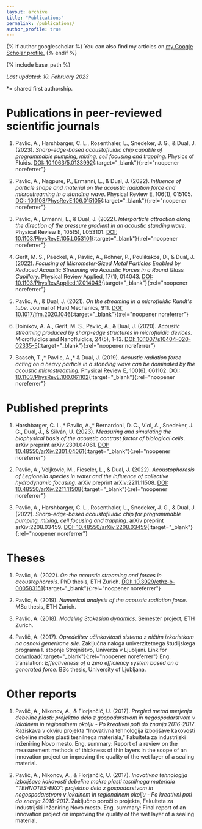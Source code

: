 ```yaml
---
layout: archive
title: "Publications"
permalink: /publications/
author_profile: true
---
```


{% if author.googlescholar %}
  You can also find my articles on <u><a href="{{author.googlescholar}}">my Google Scholar profile</a>.</u>
{% endif %}

{% include base_path %}

[comment]: <> ({% for post in site.publications reversed %}
  {% include archive-single.html %}
{% endfor %})

*Last updated: 10. February 2023*

*= shared first authorship.


Publications in peer-reviewed scientific journals
====

1. Pavlic, A., Harshbarger, C. L., Rosenthaler, L., Snedeker, J. G., & Dual, J. (2023). *Sharp-edge-based acoustofluidic chip capable of programmable pumping, mixing, cell focusing and trapping*. Physics of Fluids. [DOI: 10.1063/5.0133992](https://doi.org/10.1063/5.0133992){:target="_blank"}{:rel="noopener noreferrer"}

1. Pavlic, A., Nagpure, P., Ermanni, L., & Dual, J. (2022). *Influence of particle shape and material on the acoustic radiation force and microstreaming in a standing wave*. Physical Review E, 106(1), 015105. [DOI: 10.1103/PhysRevE.106.015105](https://doi.org/10.1103/PhysRevE.106.015105){:target="_blank"}{:rel="noopener noreferrer"}

1. Pavlic, A., Ermanni, L., & Dual, J. (2022). *Interparticle attraction along the direction of the pressure gradient in an acoustic standing wave*. Physical Review E, 105(5), L053101. [DOI: 10.1103/PhysRevE.105.L053101](https://doi.org/10.1103/PhysRevE.105.L053101){:target="_blank"}{:rel="noopener noreferrer"}

1. Gerlt, M. S., Paeckel, A., Pavlic, A., Rohner, P., Poulikakos, D., & Dual, J. (2022). *Focusing of Micrometer-Sized Metal Particles Enabled by Reduced Acoustic Streaming via Acoustic Forces in a Round Glass Capillary*. Physical Review Applied, 17(1), 014043. [DOI: 10.1103/PhysRevApplied.17.014043](https://doi.org/10.1103/PhysRevApplied.17.014043){:target="_blank"}{:rel="noopener noreferrer"}

1. Pavlic, A., & Dual, J. (2021). *On the streaming in a microfluidic Kundt's tube*. Journal of Fluid Mechanics, 911. [DOI: 10.1017/jfm.2020.1046](https://doi.org/10.1017/jfm.2020.1046){:target="_blank"}{:rel="noopener noreferrer"}

1. Doinikov, A. A., Gerlt, M. S., Pavlic, A., & Dual, J. (2020). *Acoustic streaming produced by sharp-edge structures in microfluidic devices*. Microfluidics and Nanofluidics, 24(5), 1-13. [DOI: 10.1007/s10404-020-02335-5](https://doi.org/10.1007/s10404-020-02335-5){:target="_blank"}{:rel="noopener noreferrer"}

1. Baasch, T.,* Pavlic, A.,* & Dual, J. (2019). *Acoustic radiation force acting on a heavy particle in a standing wave can be dominated by the acoustic microstreaming.* Physical Review E, 100(6), 061102. [DOI: 10.1103/PhysRevE.100.061102](https://doi.org/10.1103/PhysRevE.100.061102){:target="_blank"}{:rel="noopener noreferrer"}


Published preprints
====

1. Harshbarger, C. L.,* Pavlic, A.,* Bernardoni, D. C., Viol, A., Snedeker, J. G., Dual, J., & Silván, U. (2023). *Measuring and simulating the biophysical basis of the acoustic contrast factor of biological cells*. arXiv preprint arXiv:2301.04061. [DOI: 10.48550/arXiv.2301.04061](https://doi.org/10.48550/arXiv.2301.04061){:target="_blank"}{:rel="noopener noreferrer"}

1. Pavlic, A., Veljkovic, M., Fieseler, L., & Dual, J. (2022). *Acoustophoresis of Legionella species in water and the influence of collective hydrodynamic focusing*. arXiv preprint arXiv:2211.11508. [DOI: 10.48550/arXiv.2211.11508](https://doi.org/10.48550/arXiv.2211.11508){:target="_blank"}{:rel="noopener noreferrer"}

1. Pavlic, A., Harshbarger, C. L., Rosenthaler, L., Snedeker, J. G., & Dual, J. (2022). *Sharp-edge-based acoustofluidic chip for programmable pumping, mixing, cell focusing and trapping*. arXiv preprint arXiv:2208.03459. [DOI: 10.48550/arXiv.2208.03459](https://doi.org/10.48550/arXiv.2208.03459){:target="_blank"}{:rel="noopener noreferrer"}


Theses
====

1. Pavlic, A. (2022). *On the acoustic streaming and forces in acoustophoresis*. PhD thesis, ETH Zurich. [DOI: 10.3929/ethz-b-000583151](https://doi.org/10.3929/ethz-b-000583151){:target="_blank"}{:rel="noopener noreferrer"}

1. Pavlic, A. (2019). *Numerical analysis of the acoustic radiation force*. MSc thesis, ETH Zurich.

1. Pavlic, A. (2018). *Modeling Stokesian dynamics*. Semester project, ETH Zurich.

1. Pavlič, A. (2017). *Opredelitev učinkovitosti sistema z ničtim izkoristkom na osnovi generirane sile*. Zaključna naloga univerzitetnega študijskega programa I. stopnje Strojništvo, Univerza v Ljubljani. Link for [download](https://repozitorij.uni-lj.si/IzpisGradiva.php?id=94959){:target="_blank"}{:rel="noopener noreferrer"} Eng. translation: *Effectiveness of a zero efficiency system based on a generated force*. BSc thesis, University of Ljubljana.


Other reports
====

1. Pavlič, A., Nikonov, A., & Florjančič, U. (2017). *Pregled metod merjenja debeline plasti: projektno delo z gospodarstvom in negospodarstvom v lokalnem in regionalnem okolju - Po kreativni poti do znanja 2016-2017*. Raziskava v okviru projekta “Inovativna tehnologija izboljšave kakovosti debeline mokre plasti tesnilnega materiala,” Fakulteta za industrijski inženiring Novo mesto. Eng. summary: Report of a review on the measurement methods of thickness of thin layers in the scope of an innovation project on improving the quality of the wet layer of a sealing material.

1. Pavlič, A., Nikonov, A., & Florjančič, U. (2017). *Inovativna tehnologija izboljšave kakovosti debeline mokre plasti tesnilnega materiala “TEHNOTES-EKO”: projektno delo z gospodarstvom in negospodarstvom v lokalnem in regionalnem okolju - Po kreativni poti do znanja 2016-2017*. Zaključno poročilo projekta, Fakulteta za industrijski inženiring Novo mesto. Eng. summary: Final report of an innovation project on improving the quality of the wet layer of a sealing material.
